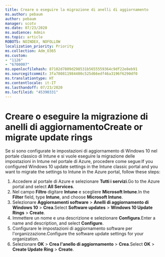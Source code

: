 ```yaml
---
title: Creare o eseguire la migrazione di anelli di aggiornamento
ms.author: pebaum
author: pebaum
manager: scotv
ms.date: 07/23/2020
ms.audience: Admin
ms.topic: article
ROBOTS: NOINDEX, NOFOLLOW
localization_priority: Priority
ms.collection: Adm_O365
ms.custom:
- "1126"
- "6700007"
ms.openlocfilehash: 87102d7809d298531b5655559364c9df22e8eb91
ms.sourcegitcommit: 3fa780811984400c525d66edf46a3196f6290df0
ms.translationtype: HT
ms.contentlocale: it-IT
ms.lasthandoff: 07/23/2020
ms.locfileid: "45390331"
---
```

# <a name="create-or-migrate-update-rings"></a><span data-ttu-id="116a4-102">Creare o eseguire la migrazione di anelli di aggiornamento</span><span class="sxs-lookup"><span data-stu-id="116a4-102">Create or migrate update rings</span></span>

<span data-ttu-id="116a4-103">Se si sono configurate le impostazioni di aggiornamento di Windows 10 nel portale classico di Intune e si vuole eseguire la migrazione delle impostazioni in Intune nel portale di Azure, procedere come segue:</span><span class="sxs-lookup"><span data-stu-id="116a4-103">If you configured Windows 10 update settings in the Intune classic portal and you want to migrate the settings to Intune in the Azure portal, follow these steps:</span></span>

1.  <span data-ttu-id="116a4-104">Accedere al portale di Azure e selezionare **Tutti i servizi**.</span><span class="sxs-lookup"><span data-stu-id="116a4-104">Go to the Azure portal and select  **All Services**.</span></span>
2.  <span data-ttu-id="116a4-105">Nel campo **Filtro** digitare **Intune** e scegliere **Microsoft Intune**.</span><span class="sxs-lookup"><span data-stu-id="116a4-105">In the  **Filter**  field, type  **Intune**, and choose  **Microsoft Intune**.</span></span>
3.  <span data-ttu-id="116a4-106">Selezionare **Aggiornamenti software**  >  **Anelli di aggiornamento di Windows 10**  >  **Crea**.</span><span class="sxs-lookup"><span data-stu-id="116a4-106">Select  **Software updates**  >  **Windows 10 Update Rings**  >  **Create**.</span></span>
4.  <span data-ttu-id="116a4-107">Immettere un nome e una descrizione e selezionare **Configura**.</span><span class="sxs-lookup"><span data-stu-id="116a4-107">Enter a name and description, and select  **Configure**.</span></span>
5.  <span data-ttu-id="116a4-108">Configurare le impostazioni di aggiornamento software per l'organizzazione.</span><span class="sxs-lookup"><span data-stu-id="116a4-108">Configure the software update settings for your organization.</span></span>
6.  <span data-ttu-id="116a4-109">Selezionare **OK** > **Crea l'anello di aggiornamento** > **Crea**.</span><span class="sxs-lookup"><span data-stu-id="116a4-109">Select  **OK** > **Create Update Ring** > **Create**.</span></span>